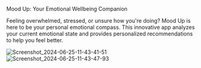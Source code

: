 Mood Up: Your Emotional Wellbeing Companion

Feeling overwhelmed, stressed, or unsure how you're doing? Mood Up is here to be your personal emotional compass. This innovative app analyzes your current emotional state and provides personalized recommendations to help you feel better.

![Screenshot_2024-06-25-11-43-41-51](https://github.com/Philemon-Kipngetich/Mood-Detector/assets/114434476/5d91d821-a1ce-4251-a5b6-5d866d5bee59)
![Screenshot_2024-06-25-11-43-47-93](https://github.com/Philemon-Kipngetich/Mood-Detector/assets/114434476/54ae101c-fba0-4036-be95-08e5cf948d83)
